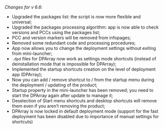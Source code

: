 _Changes for v 6.6_:
- Upgraded the packages list: the script is now more flexible and universal;
- Upgraded the packages processing algorithm: app is now able to check versions and PCCs using the packages list;
- PCC and version markers will be removed from infopages;
- Removed some redundant code and processing procedures;
- App now allows you to change the deployment settings without exiting from mini-launcher;
- `.dpd` files for DPArray now work as settings mode shortcuts (instead of deinstallation mode that is impossible for DPArray);
- Implemented the startup shortcuts creation on the level of deployment app (DPArray);
- Now you can add / remove shortcut to / from the startup menu during the deployment / updating of the product;
- Startup property in the mini-launcher has been removed; you need to start the DPArray again after update to manage it;
- Deselection of Start menu shortcuts and desktop shortcuts will remove them even if you aren’t removing the product;
- DPArray is now locked in default deployment mode (support for the fast deployment has been disabled due to importance of manual settings for shortcuts)
